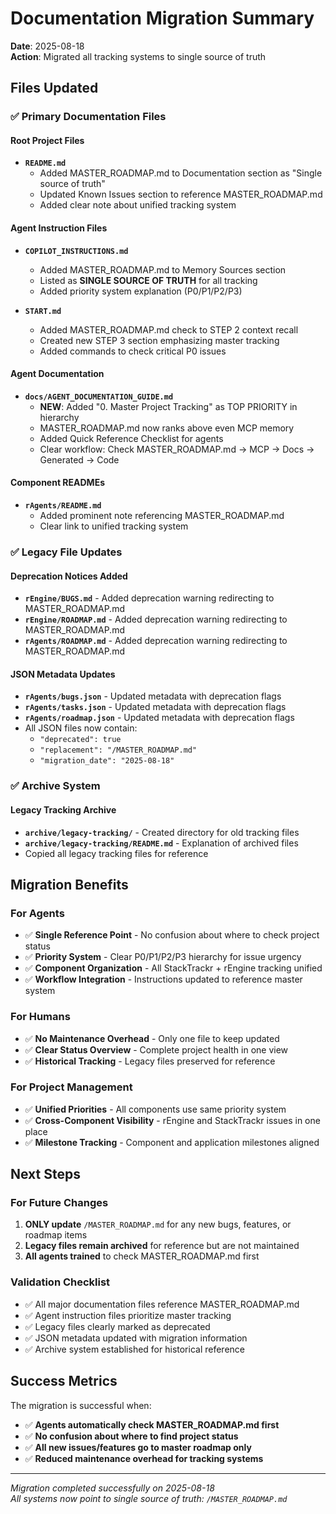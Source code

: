 # Documentation Migration Summary

**Date**: 2025-08-18  
**Action**: Migrated all tracking systems to single source of truth

## Files Updated

### ✅ Primary Documentation Files

#### **Root Project Files**

- **`README.md`**
  - Added MASTER_ROADMAP.md to Documentation section as "Single source of truth"
  - Updated Known Issues section to reference MASTER_ROADMAP.md
  - Added clear note about unified tracking system

#### **Agent Instruction Files**

- **`COPILOT_INSTRUCTIONS.md`**
  - Added MASTER_ROADMAP.md to Memory Sources section
  - Listed as **SINGLE SOURCE OF TRUTH** for all tracking
  - Added priority system explanation (P0/P1/P2/P3)

- **`START.md`**
  - Added MASTER_ROADMAP.md check to STEP 2 context recall
  - Created new STEP 3 section emphasizing master tracking
  - Added commands to check critical P0 issues

#### **Agent Documentation**

- **`docs/AGENT_DOCUMENTATION_GUIDE.md`**
  - **NEW**: Added "0. Master Project Tracking" as TOP PRIORITY in hierarchy
  - MASTER_ROADMAP.md now ranks above even MCP memory
  - Added Quick Reference Checklist for agents
  - Clear workflow: Check MASTER_ROADMAP.md → MCP → Docs → Generated → Code

#### **Component READMEs**

- **`rAgents/README.md`**
  - Added prominent note referencing MASTER_ROADMAP.md
  - Clear link to unified tracking system

### ✅ Legacy File Updates

#### **Deprecation Notices Added**

- **`rEngine/BUGS.md`** - Added deprecation warning redirecting to MASTER_ROADMAP.md
- **`rEngine/ROADMAP.md`** - Added deprecation warning redirecting to MASTER_ROADMAP.md  
- **`rAgents/ROADMAP.md`** - Added deprecation warning redirecting to MASTER_ROADMAP.md

#### **JSON Metadata Updates**

- **`rAgents/bugs.json`** - Updated metadata with deprecation flags
- **`rAgents/tasks.json`** - Updated metadata with deprecation flags
- **`rAgents/roadmap.json`** - Updated metadata with deprecation flags
- All JSON files now contain:
  - `"deprecated": true`
  - `"replacement": "/MASTER_ROADMAP.md"`
  - `"migration_date": "2025-08-18"`

### ✅ Archive System

#### **Legacy Tracking Archive**

- **`archive/legacy-tracking/`** - Created directory for old tracking files
- **`archive/legacy-tracking/README.md`** - Explanation of archived files
- Copied all legacy tracking files for reference

## Migration Benefits

### **For Agents**

- ✅ **Single Reference Point** - No confusion about where to check project status
- ✅ **Priority System** - Clear P0/P1/P2/P3 hierarchy for issue urgency
- ✅ **Component Organization** - All StackTrackr + rEngine tracking unified
- ✅ **Workflow Integration** - Instructions updated to reference master system

### **For Humans**

- ✅ **No Maintenance Overhead** - Only one file to keep updated
- ✅ **Clear Status Overview** - Complete project health in one view
- ✅ **Historical Tracking** - Legacy files preserved for reference

### **For Project Management**

- ✅ **Unified Priorities** - All components use same priority system
- ✅ **Cross-Component Visibility** - rEngine and StackTrackr issues in one place
- ✅ **Milestone Tracking** - Component and application milestones aligned

## Next Steps

### **For Future Changes**

1. **ONLY update** `/MASTER_ROADMAP.md` for any new bugs, features, or roadmap items
2. **Legacy files remain archived** for reference but are not maintained
3. **All agents trained** to check MASTER_ROADMAP.md first

### **Validation Checklist**

- ✅ All major documentation files reference MASTER_ROADMAP.md
- ✅ Agent instruction files prioritize master tracking
- ✅ Legacy files clearly marked as deprecated  
- ✅ JSON metadata updated with migration information
- ✅ Archive system established for historical reference

## Success Metrics

The migration is successful when:

- ✅ **Agents automatically check MASTER_ROADMAP.md first**
- ✅ **No confusion about where to find project status**  
- ✅ **All new issues/features go to master roadmap only**
- ✅ **Reduced maintenance overhead for tracking systems**

---

*Migration completed successfully on 2025-08-18*  
*All systems now point to single source of truth: `/MASTER_ROADMAP.md`*

